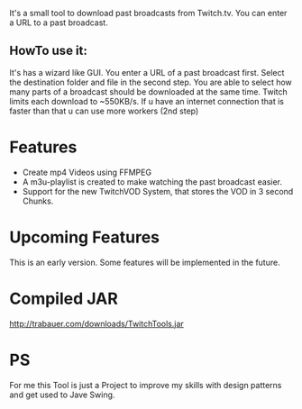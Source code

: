 It's a small tool to download past broadcasts from Twitch.tv. You can enter a URL to a past broadcast.

## HowTo use it:
It's has a wizard like GUI. You enter a URL of a past broadcast first. Select the destination folder and file in the
second step. You are able to select how many parts of a broadcast should be downloaded at the same time. Twitch limits
each download to ~550KB/s. If u have an internet connection that is faster than that u can use more workers (2nd step)



# Features
 * Create mp4 Videos using FFMPEG
 * A m3u-playlist is created to make watching the past broadcast easier.
 * Support for the new TwitchVOD System, that stores the VOD in 3 second Chunks.


# Upcoming Features
This is an early version. Some features will be implemented in the future.



# Compiled JAR
http://trabauer.com/downloads/TwitchTools.jar


# PS
For me this Tool is just a Project to improve my skills with design patterns and get used to Jave Swing. 



